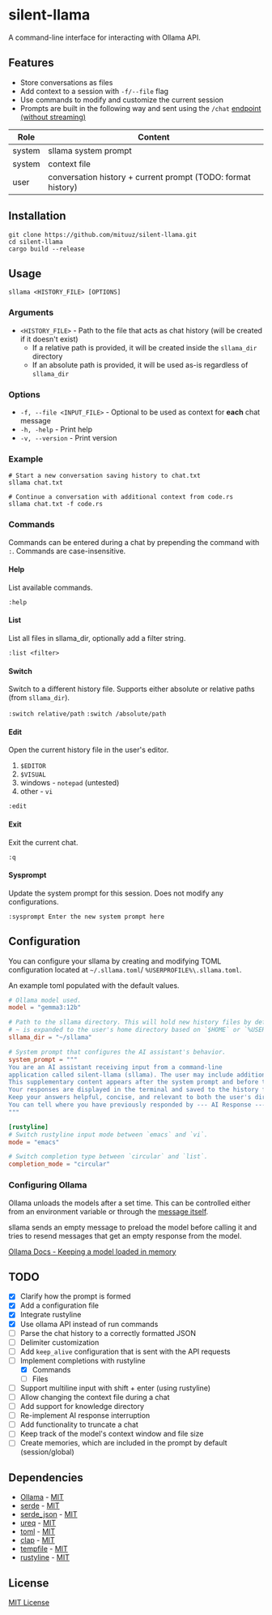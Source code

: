 # silent-llama

A command-line interface for interacting with Ollama API.

## Features

- Store conversations as files
- Add context to a session with `-f/--file` flag
- Use commands to modify and customize the current session
- Prompts are built in the following way and sent using the
  `/chat` [endpoint (without streaming)](https://github.com/ollama/ollama/blob/main/docs/api.md#chat-request-no-streaming)

| Role   | Content                                                      |
|--------|--------------------------------------------------------------|
| system | sllama system prompt                                         |
| system | context file                                                 |
| user   | conversation history + current prompt (TODO: format history) |

## Installation

```shell
git clone https://github.com/mituuz/silent-llama.git
cd silent-llama
cargo build --release
```

## Usage

```shell
sllama <HISTORY_FILE> [OPTIONS]
```

### Arguments

- `<HISTORY_FILE>` - Path to the file that acts as chat history (will be created if it doesn't exist)
    - If a relative path is provided, it will be created inside the `sllama_dir` directory
    - If an absolute path is provided, it will be used as-is regardless of `sllama_dir`

### Options

- `-f, --file <INPUT_FILE>` - Optional to be used as context for **each** chat message
- `-h, -help` - Print help
- `-v, --version` - Print version

### Example

```shell
# Start a new conversation saving history to chat.txt
sllama chat.txt

# Continue a conversation with additional context from code.rs
sllama chat.txt -f code.rs
```

### Commands

Commands can be entered during a chat by prepending the command with `:`. Commands are case-insensitive.

#### Help

List available commands.

`:help`

#### List

List all files in sllama_dir, optionally add a filter string.

`:list <filter>`

#### Switch

Switch to a different history file. Supports either absolute or relative paths (from `sllama_dir`).

`:switch relative/path`
`:switch /absolute/path`

#### Edit

Open the current history file in the user's editor.

1. `$EDITOR`
2. `$VISUAL`
3. windows - `notepad` (untested)
4. other - `vi`

`:edit`

#### Exit

Exit the current chat.

`:q`

#### Sysprompt

Update the system prompt for this session. Does not modify any configurations.

`:sysprompt Enter the new system prompt here`

## Configuration

You can configure your sllama by creating and modifying TOML configuration located at `~/.sllama.toml`/
`%USERPROFILE%\.sllama.toml`.

An example toml populated with the default values.

```toml
# Ollama model used.
model = "gemma3:12b"

# Path to the sllama directory. This will hold new history files by default.
# ~ is expanded to the user's home directory based on `$HOME` or `%USERPROFILE%`. (not verified on windows)
sllama_dir = "~/sllama"

# System prompt that configures the AI assistant's behavior.
system_prompt = """
You are an AI assistant receiving input from a command-line
application called silent-llama (sllama). The user may include additional context from another file. 
This supplementary content appears after the system prompt and before the history file content.
Your responses are displayed in the terminal and saved to the history file.
Keep your answers helpful, concise, and relevant to both the user's direct query and any file context provided.
You can tell where you have previously responded by --- AI Response --- (added automatically).
"""

[rustyline]
# Switch rustyline input mode between `emacs` and `vi`.
mode = "emacs"

# Switch completion type between `circular` and `list`.
completion_mode = "circular"
```

### Configuring Ollama

Ollama unloads the models after a set time. This can be controlled either from an environment variable or through the
[message itself](#todo).

sllama sends an empty message to preload the model before calling it and tries to resend messages that get an empty
response from the model.

[Ollama Docs - Keeping a model loaded in memory](https://ollama.readthedocs.io/en/faq/?h=keep#how-do-i-keep-a-model-loaded-in-memory-or-make-it-unload-immediately)

## TODO

- [x] Clarify how the prompt is formed
- [x] Add a configuration file
- [x] Integrate rustyline
- [x] Use ollama API instead of run commands
- [ ] Parse the chat history to a correctly formatted JSON
- [ ] Delimiter customization
- [ ] Add `keep_alive` configuration that is sent with the API requests
- [ ] Implement completions with rustyline
    - [x] Commands
    - [ ] Files
- [ ] Support multiline input with shift + enter (using rustyline)
- [ ] Allow changing the context file during a chat
- [ ] Add support for knowledge directory
- [ ] Re-implement AI response interruption
- [ ] Add functionality to truncate a chat
- [ ] Keep track of the model's context window and file size
- [ ] Create memories, which are included in the prompt by default (session/global)

## Dependencies

- [Ollama](https://github.com/ollama/ollama) - [MIT](LICENSES/ollama-MIT)
- [serde](https://github.com/serde-rs/serde) - [MIT](LICENSES/serde-MIT)
- [serde_json](https://github.com/serde-rs/json) - [MIT](LICENSES/serde_json-MIT)
- [ureq](https://github.com/algesten/ureq) - [MIT](LICENSES/serde_json-MIT)
- [toml](https://github.com/toml-rs/toml) - [MIT](LICENSES/toml-MIT)
- [clap](https://github.com/clap-rs/clap) - [MIT](LICENSES/clap-MIT)
- [tempfile](https://github.com/Stebalien/tempfile) - [MIT](LICENSES/tempfile-MIT)
- [rustyline](https://github.com/kkawakam/rustyline) - [MIT](LICENSES/rustyline-MIT)

## License

[MIT License](LICENSE)
